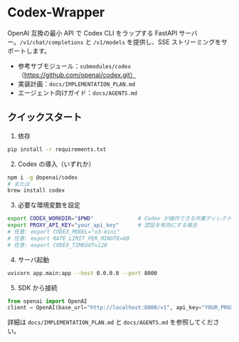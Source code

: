 # Codex-Wrapper

OpenAI 互換の最小 API で Codex CLI をラップする FastAPI サーバー。`/v1/chat/completions` と `/v1/models` を提供し、SSE ストリーミングをサポートします。

- 参考サブモジュール：`submodules/codex`（https://github.com/openai/codex.git）
- 実装計画：`docs/IMPLEMENTATION_PLAN.md`
- エージェント向けガイド：`docs/AGENTS.md`

## クイックスタート

1) 依存

```bash
pip install -r requirements.txt
```

2) Codex の導入（いずれか）

```bash
npm i -g @openai/codex
# または
brew install codex
```

3) 必要な環境変数を設定

```bash
export CODEX_WORKDIR="$PWD"              # Codex が操作できる作業ディレクトリ
export PROXY_API_KEY="your_api_key"      # 認証を有効にする場合
# 任意: export CODEX_MODEL="o3-mini"
# 任意: export RATE_LIMIT_PER_MINUTE=60
# 任意: export CODEX_TIMEOUT=120
```

4) サーバ起動

```bash
uvicorn app.main:app --host 0.0.0.0 --port 8000
```

5) SDK から接続

```python
from openai import OpenAI
client = OpenAI(base_url="http://localhost:8000/v1", api_key="YOUR_PROXY_API_KEY")
```

詳細は `docs/IMPLEMENTATION_PLAN.md` と `docs/AGENTS.md` を参照してください。

